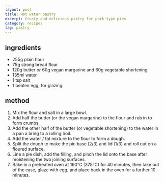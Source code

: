 ```yaml
---
layout: post
title: Hot water pastry
excerpt: Crusty and delicious pastry for pork-type pies
category: recipes
tag: pastry
---
```


ingredients
-----------

* 255g plain flour
* 75g strong bread flour
* 120g butter _or_ 60g vegan margarine and 60g vegetable shortening
* 135ml water
* 1 tsp salt
* 1 beaten egg, for glazing

method
------

1. Mix the flour and salt in a large bowl.
2. Add half the butter (or the vegan margarine) to the flour and rub in to form crumbs,
3. Add the other half of the butter (or vegetable shortening) to the water in a pan a bring to a rolling boil.
4. Add the water / fat mixture to the flour to form a dough.
5. Split the dough to make the pie base (2/3) and lid (1/3) and roll out on a floured surface.
6. Line a pie dish, add the filling, and pinch the lid onto the base after moistening the two joining surfaces.
7. Bake in a preheated oven at 190&#8451; (375&#8451;) for 40 minutes, then take out of the case, glaze with egg, and place back in the oven for a further 10 minutes.
